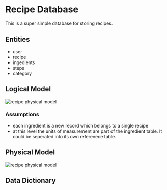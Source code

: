 # Recipe Database

This is a super simple database for storing recipes.

## Entities

* user
* recipe
* ingedients
* steps
* category

## Logical Model

![recipe physical model](https://i.imgur.com/0FhAOJh.png "recipe physical model")

### Assumptions

* each ingredient is a new record which belongs to a single recipe
* at this level the units of measurement are part of the ingredient table. It could be seperated into its own referenece table.

## Physical Model

![recipe physical model](https://i.imgur.com/ISqV4vJ.png "recipe physical model")

## Data Dictionary